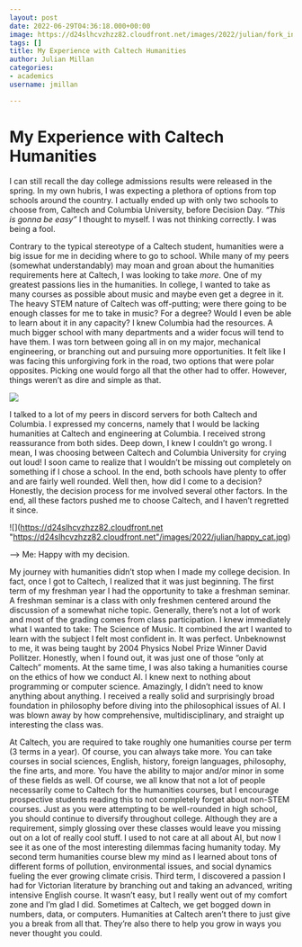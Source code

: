 ```yaml
---
layout: post
date: 2022-06-29T04:36:18.000+00:00
image: https://d24slhcvzhzz82.cloudfront.net/images/2022/julian/fork_in_the_road.jfif
tags: []
title: My Experience with Caltech Humanities
author: Julian Millan
categories:
- academics
username: jmillan

---
```

# My Experience with Caltech Humanities

I can still recall the day college admissions results were released in the spring. In my own hubris, I was expecting a plethora of options from top schools around the country. I actually ended up with only two schools to choose from, Caltech and Columbia University, before Decision Day. _“This is gonna be easy”_ I thought to myself. I was not thinking correctly. I was being a fool.

Contrary to the typical stereotype of a Caltech student, humanities were a big issue for me in deciding where to go to school. While many of my peers (somewhat understandably) may moan and groan about the humanities requirements here at Caltech, I was looking to take _more_. One of my greatest passions lies in the humanities. In college, I wanted to take as many courses as possible about music and maybe even get a degree in it. The heavy STEM nature of Caltech was off-putting; were there going to be enough classes for me to take in music? For a degree? Would I even be able to learn about it in any capacity? I knew Columbia had the resources. A much bigger school with many departments and a wider focus will tend to have them. I was torn between going all in on my major, mechanical engineering, or branching out and pursuing more opportunities. It felt like I was facing this unforgiving fork in the road, two options that were polar opposites. Picking one would forgo all that the other had to offer. However, things weren’t as dire and simple as that.

![](https://d24slhcvzhzz82.cloudfront.net/images/2022/julian/fork_in_the_road.jfif)

I talked to a lot of my peers in discord servers for both Caltech and Columbia. I expressed my concerns, namely that I would be lacking humanities at Caltech and engineering at Columbia. I received strong reassurance from both sides. Deep down, I knew I couldn’t go wrong. I mean, I was choosing between Caltech and Columbia University for crying out loud! I soon came to realize that I wouldn’t be missing out completely on something if I chose a school. In the end, both schools have plenty to offer and are fairly well rounded. Well then, how did I come to a decision? Honestly, the decision process for me involved several other factors. In the end, all these factors pushed me to choose Caltech, and I haven’t regretted it since.

![](https://d24slhcvzhzz82.cloudfront.net "https://d24slhcvzhzz82.cloudfront.net"/images/2022/julian/happy_cat.jpg)

\--> Me: Happy with my decision.

My journey with humanities didn’t stop when I made my college decision. In fact, once I got to Caltech, I realized that it was just beginning. The first term of my freshman year I had the opportunity to take a freshman seminar. A freshman seminar is a class with only freshmen centered around the discussion of a somewhat niche topic. Generally, there’s not a lot of work and most of the grading comes from class participation. I knew immediately what I wanted to take: The Science of Music. It combined the art I wanted to learn with the subject I felt most confident in. It was perfect. Unbeknownst to me, it was being taught by 2004 Physics Nobel Prize Winner David Pollitzer. Honestly, when I found out, it was just one of those “only at Caltech” moments. At the same time, I was also taking a humanities course on the ethics of how we conduct AI. I knew next to nothing about programming or computer science. Amazingly, I didn’t need to know anything about anything. I received a really solid and surprisingly broad foundation in philosophy before diving into the philosophical issues of AI. I was blown away by how comprehensive, multidisciplinary, and straight up interesting the class was.

At Caltech, you are required to take roughly one humanities course per term (3 terms in a year). Of course, you can always take more. You can take courses in social sciences, English, history, foreign languages, philosophy, the fine arts, and more. You have the ability to major and/or minor in some of these fields as well. Of course, we all know that not a lot of people necessarily come to Caltech for the humanities courses, but I encourage prospective students reading this to not completely forget about non-STEM courses. Just as you were attempting to be well-rounded in high school, you should continue to diversify throughout college. Although they are a requirement, simply glossing over these classes would leave you missing out on a lot of really cool stuff. I used to not care at all about AI, but now I see it as one of the most interesting dilemmas facing humanity today. My second term humanities course blew my mind as I learned about tons of different forms of pollution, environmental issues, and social dynamics fueling the ever growing climate crisis. Third term, I discovered a passion I had for Victorian literature by branching out and taking an advanced, writing intensive English course. It wasn’t easy, but I really went out of my comfort zone and I’m glad I did. Sometimes at Caltech, we get bogged down in numbers, data, or computers. Humanities at Caltech aren’t there to just give you a break from all that. They’re also there to help you grow in ways you never thought you could.